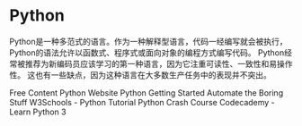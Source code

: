 <DedicatedRoadmap
  href='/python'
  title='Python Roadmap'
  description='Click to check the detailed Python Roadmap.'
/>

# Python

Python是一种多范式的语言。作为一种解释型语言，代码一经编写就会被执行，Python的语法允许以函数式、程序式或面向对象的编程方式编写代码。 Python经常被推荐为新编码员应该学习的第一种语言，因为它注重可读性、一致性和易操作性。 这也有一些缺点，因为这种语言在大多数生产任务中的表现并不突出。


<ResourceGroupTitle>Free Content</ResourceGroupTitle>
<BadgeLink colorScheme='blue' badgeText='Official Website' href='https://www.python.org/'>Python Website</BadgeLink>
<BadgeLink colorScheme='yellow' badgeText='Read' href='https://www.python.org/about/gettingstarted/'>Python Getting Started</BadgeLink>
<BadgeLink colorScheme='yellow' badgeText='Read' href='https://automatetheboringstuff.com/'>Automate the Boring Stuff</BadgeLink>
<BadgeLink badgeText='Course' colorScheme='green' href='https://www.w3schools.com/python/'>W3Schools - Python Tutorial </BadgeLink>
<BadgeLink badgeText='Course' colorScheme='green' href='https://ehmatthes.github.io/pcc/'>Python Crash Course</BadgeLink>
<BadgeLink badgeText='Course' colorScheme='green' href='https://www.codecademy.com/learn/learn-python-3'>Codecademy - Learn Python 3</BadgeLink>
